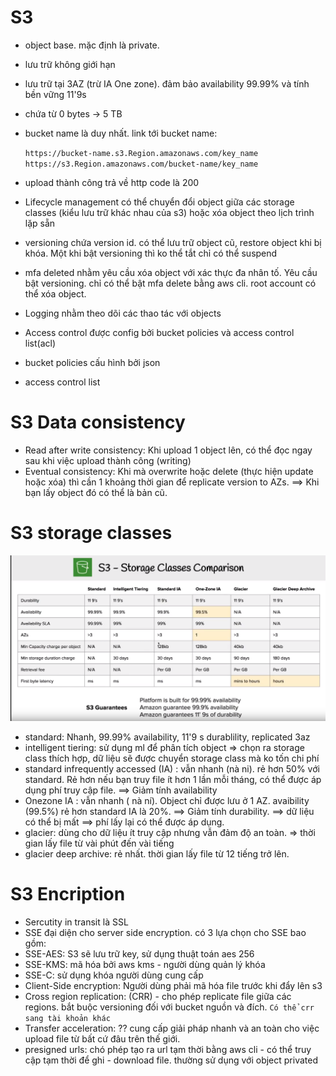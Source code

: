 # S3

- object base. mặc định là private.
- lưu trữ không giới hạn
- lưu trữ tại 3AZ (trừ IA One zone). đảm bảo availability 99.99% và tính bền vững 11'9s
- chứa từ 0 bytes -> 5 TB
- bucket name là duy nhất.
  link tới bucket name:

  `https://bucket-name.s3.Region.amazonaws.com/key_name`
  `https://s3.Region.amazonaws.com/bucket-name/key_name`

- upload thành công trả về http code là 200
- Lifecycle management có thể chuyển đổi object giữa các storage classes (kiểu lưu trữ khác nhau của s3) hoặc xóa object theo lịch trình lặp sẵn
- versioning chứa version id. có thể lưu trữ object cũ, restore object khi bị khóa. Một khi bật versioning thì ko thể tắt chỉ có thể suspend
- mfa deleted nhằm yêu cầu xóa object với xác thực đa nhân tố. Yêu cầu bật versioning. chỉ có thể bật mfa delete bằng aws cli. root account có thể xóa object.
- Logging nhằm theo dõi các thao tác với objects
- Access control được config bởi bucket policies và access control list(acl)
- bucket policies cấu hình bởi json
- access control list

# S3 Data consistency

- Read after write consistency: Khi upload 1 object lên, có thể đọc ngay sau khi việc upload thành công (writing)
- Eventual consistency: Khi mà overwrite hoặc delete (thực hiện update hoặc xóa) thì cần 1 khoảng thời gian để replicate version to AZs. ==> Khi bạn lấy object đó có thể là bản cũ.

# S3 storage classes

![Alt text](img/s3-type.png?raw=true "Title")

- standard: Nhanh, 99.99% availability, 11'9 s durablility, replicated 3az
- intelligent tiering: sử dụng ml để phân tích object => chọn ra storage class thích hợp, dữ liệu sẽ được chuyển storage class mà ko tốn chi phí
- standard infrequently accessed (IA) : vẫn nhanh (nà ni). rẻ hơn 50% với standard. Rẻ hơn nếu bạn truy file ít hơn 1 lần mỗi tháng, có thể được áp dụng phí truy cập file. ==> Giảm tính availability
- Onezone IA : vẫn nhanh ( nà ní). Object chỉ được lưu ở 1 AZ.
  avaibility (99.5%) rẻ hơn standard IA là 20%. ==> Giảm tính durability. ==> dữ liệu có thể bị mất ==> phí lấy lại có thể được áp dụng.
- glacier: dùng cho dữ liệu ít truy cập nhưng vẫn đảm độ an toàn. => thời gian lấy file từ vài phút đến vài tiếng
- glacier deep archive: rẻ nhất. thời gian lấy file từ 12 tiếng trở lên.

# S3 Encription

- Sercutity in transit là SSL
- SSE đại diện cho server side encryption. có 3 lựa chọn cho SSE bao gồm:
- SSE-AES: S3 sẽ lưu trữ key, sử dụng thuật toán aes 256
- SSE-KMS: mã hóa bởi aws kms - người dùng quản lý khóa
- SSE-C: sử dụng khóa người dùng cung cấp
- Client-Side encryption: Người dùng phải mã hóa file trước khi đẩy lên s3
- Cross region replication: (CRR) - cho phép replicate file giữa các regions. bắt buộc versioning đối với bucket nguồn và đích. `Có thể crr sang tài khoản khác`
- Transfer acceleration: ??
  cung cấp giải pháp nhanh và an toàn cho việc upload file từ bất cứ đâu trên thế giới.
- presigned urls: chó phép tạo ra url tạm thời bằng aws cli - có thể truy cập tạm thời để ghi - download file. thường sử dụng với object privated
